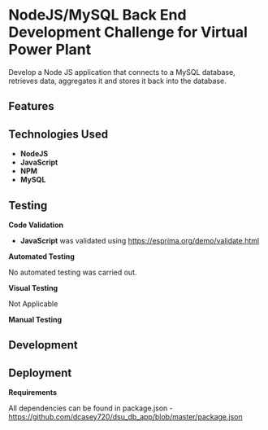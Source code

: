
NodeJS/MySQL Back End Development Challenge for Virtual Power Plant
====================================================================

Develop a Node JS application that connects to a MySQL database, retrieves data, aggregates it and stores it
back into the database.


Features
---------


Technologies Used
-----------------------
* __NodeJS__ 
* __JavaScript__ 
* __NPM__ 
* __MySQL__ 

Testing
-----------------------

__Code Validation__

* __JavaScript__ was validated using https://esprima.org/demo/validate.html

__Automated Testing__

No automated testing was carried out.

__Visual Testing__

Not Applicable

__Manual Testing__


Development
------------------------

Deployment
------------------------

__Requirements__

All dependencies can be found in package.json - https://github.com/dcasey720/dsu_db_app/blob/master/package.json

